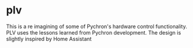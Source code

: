 # plv

This is a re imagining of some of Pychron's hardware control functionality. PLV uses the lessons learned from Pychron development.
The design is slightly inspired by Home Assistant

